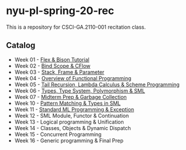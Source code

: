 # nyu-pl-spring-20-rec
This is a repository for CSCI-GA.2110-001 recitation class.

## Catalog

- Week 01 - [Flex & Bison Tutorial](https://github.com/LinerSu/nyu-pl-spring-20-rec/tree/master/Week%2001#flex-and-bison-tutorial)
- Week 02 - [Bind Scope & CFlow](https://github.com/LinerSu/nyu-pl-spring-20-rec/tree/master/Week%2002#binding-scoping-and-control-flow)
- Week 03 - [Stack, Frame & Parameter](https://github.com/LinerSu/nyu-pl-spring-20-rec/tree/master/Week%2003#stack-activation-records-and-parameter-passing)
- Week 04 - [Overview of Functional Programming](https://github.com/LinerSu/nyu-pl-spring-20-rec/tree/master/Week%2004#overview-of-functional-programming)
- Week 05 - [Tail Recursion, Lambda Calculus & Scheme Programming](https://github.com/LinerSu/nyu-pl-spring-20-rec/tree/master/Week%2005#tail-recursion-lambda-calculus--scheme-programming)
- Week 06 - [Types, Type System, Polymorphism & SML](https://github.com/LinerSu/nyu-pl-spring-20-rec/blob/master/Week%2006/README.md#standard-ml-types-type-system--polymorphism)
- Week 07 - [Midterm Prep & Garbage Collection](https://github.com/LinerSu/nyu-pl-spring-20-rec/blob/master/Week%2007/README.md#midterm-prep-memory-manag--garbage-collection)
- Week 10 - [Pattern Matching & Types in SML](https://github.com/LinerSu/nyu-pl-spring-20-rec/tree/master/Week%2010#standard-ml)
- Week 11 - [Standard ML Programming & Exception](https://github.com/LinerSu/nyu-pl-spring-20-rec/tree/master/Week%2011#standard-ml-programming--exception)
- Week 12 - SML Module, Functor & Continuation
- Week 13 - Logical programming & Unification
- Week 14 - Classes, Objects & Dynamic Dispatch
- Week 15 - Concurrent Programming
- Week 16 - Generic programming & Final Prep
